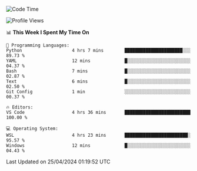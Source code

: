 <!--START_SECTION:waka-->
![Code Time](http://img.shields.io/badge/Code%20Time-613%20hrs%202%20mins-blue)

![Profile Views](http://img.shields.io/badge/Profile%20Views-6-blue)

📊 **This Week I Spent My Time On** 

```text
💬 Programming Languages: 
Python                   4 hrs 7 mins        ██████████████████████░░░   89.73 % 
YAML                     12 mins             █░░░░░░░░░░░░░░░░░░░░░░░░   04.37 % 
Bash                     7 mins              █░░░░░░░░░░░░░░░░░░░░░░░░   02.87 % 
Text                     6 mins              █░░░░░░░░░░░░░░░░░░░░░░░░   02.50 % 
Git Config               1 min               ░░░░░░░░░░░░░░░░░░░░░░░░░   00.37 % 

🔥 Editors: 
VS Code                  4 hrs 36 mins       █████████████████████████   100.00 % 

💻 Operating System: 
WSL                      4 hrs 23 mins       ████████████████████████░   95.57 % 
Windows                  12 mins             █░░░░░░░░░░░░░░░░░░░░░░░░   04.43 % 
```


 Last Updated on 25/04/2024 01:19:52 UTC
<!--END_SECTION:waka-->
